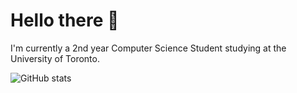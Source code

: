# Hello there 👋
I'm currently a 2nd year Computer Science Student studying at the University of Toronto. 

![GitHub stats](https://github-readme-stats.vercel.app/api?username=AnujanKopu&count_private=true)



